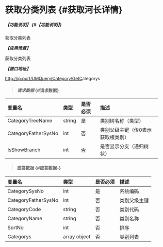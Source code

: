# 获取分类列表 {#获取河长详情}

##### _【功能说明】_ {#【功能说明】}

获取分类列表

_**【应用场景】**_

获取分类列表

_**【接口地址】**_

[http://ip:port/UMQuery/Category/GetC](http://ip:port/HMQuery/RiverMaster/GetRiverMasterByRiverMasterSysNo)ategorys

> #### _请求数据_ {#请求数据}

| 变量名 | 类型 | 是否必须 | 描述 |
| :--- | :--- | :--- | :--- |
| CategoryTreeName | string | 是 | 类别树名称（类型） |
| CategoryFatherSysNo | int | 否 | 类别父级主键（传0表示获取根类别） |
| IsShowBranch | int | 否 | 是否显示分支（递归树状） |

> #### 应答数据 {#应答数据-}

| 变量名 | 类型 | 是否必须 | 描述 |
| :--- | :--- | :--- | :--- |
| CategorySysNo | int | 是 | 系统编码 |
| CategoryFatherSysNo | int | 否 | 类别父级主键 |
| CategoryCode | string | 否 | 类别代码 |
| CategoryName | string | 否 | 类别名称 |
| SortNo | int | 否 | 排序 |
| Categorys | array object | 否 | 类别列表 |



